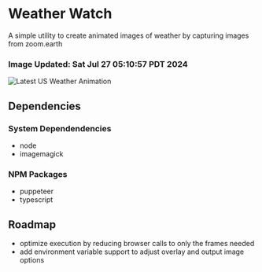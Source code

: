 # Weather Watch

A simple utility to create animated images of weather by capturing images from zoom.earth

### Image Updated: Sat Jul 27 05:10:57 PDT 2024

![Latest US Weather Animation](animations/2024-07-27.webp)

## Dependencies
### System Dependendencies
* node
* imagemagick
### NPM Packages
* puppeteer
* typescript

## Roadmap
* optimize execution by reducing browser calls to only the frames needed
* add environment variable support to adjust overlay and output image options
